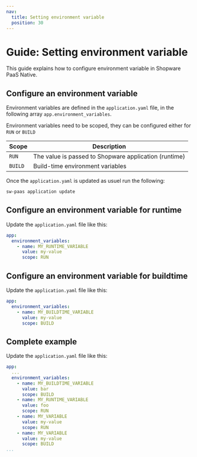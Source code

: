 ```yaml
---
nav:
  title: Setting environment variable
  position: 30
---
```


# Guide: Setting environment variable

This guide explains how to configure environment variable in Shopware PaaS Native.

## Configure an environment variable

Environment variables are defined in the `application.yaml` file, in the following array `app.environment_variables`.

Environment variables need to be scoped, they can be configured either for `RUN` or `BUILD`

| Scope      | Description                                           |
|------------|-------------------------------------------------------|
| `RUN`      | The value is passed to Shopware application (runtime) |
| `BUILD`    | Build-time environment variables                      |

Once the `application.yaml` is updated as usuel run the following:

```sh
sw-paas application update
```

## Configure an environment variable for runtime

Update the `application.yaml` file like this:

```yaml
app:
  environment_variables:
    - name: MY_RUNTIME_VARIABLE
      value: my-value
      scope: RUN
```

## Configure an environment variable for buildtime

Update the `application.yaml` file like this:

```yaml
app:
  environment_variables:
    - name: MY_BUILDTIME_VARIABLE
      value: my-value
      scope: BUILD
```

## Complete example

Update the `application.yaml` file like this:

```yaml
app:
  ...
  environment_variables:
    - name: MY_BUILDTIME_VARIABLE
      value: bar
      scope: BUILD
    - name: MY_RUNTIME_VARIABLE
      value: foo
      scope: RUN
    - name: MY_VARIABLE
      value: my-value
      scope: RUN
    - name: MY_VARIABLE
      value: my-value
      scope: BUILD
...
```